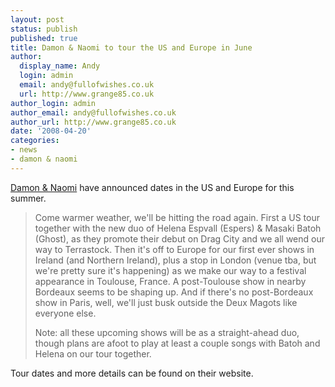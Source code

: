 ```yaml
---
layout: post
status: publish
published: true
title: Damon & Naomi to tour the US and Europe in June
author:
  display_name: Andy
  login: admin
  email: andy@fullofwishes.co.uk
  url: http://www.grange85.co.uk
author_login: admin
author_email: andy@fullofwishes.co.uk
author_url: http://www.grange85.co.uk
date: '2008-04-20'
categories:
- news
- damon & naomi
---
```

<p><a href="http://www.damonandnaomi.com/">Damon & Naomi</a> have  announced dates in the US and Europe for this summer. </p>
<blockquote><p>Come warmer weather, we'll be hitting the road again. First a US tour together with the new duo of Helena Espvall (Espers) & Masaki Batoh (Ghost), as they promote their debut on Drag City and we all wend our way to Terrastock. Then it's off to Europe for our first ever shows in Ireland (and Northern Ireland), plus a stop in London (venue tba, but we're pretty sure it's happening) as we make our way to a festival appearance in Toulouse, France. A post-Toulouse show in nearby Bordeaux seems to be shaping up. And if there's no post-Bordeaux show in Paris, well, we'll just busk outside the Deux Magots like everyone else.</p>
<p>Note: all these upcoming shows will be as a straight-ahead duo, though plans are afoot to play at least a couple songs with Batoh and Helena on our tour together.</p>
</blockquote>
<p>Tour dates and more details can be found on their website.</p>
